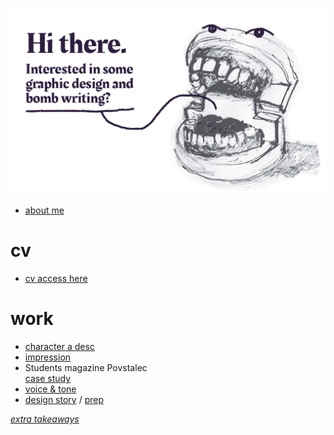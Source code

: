 ![homepage](07-homepage/homepage-ajovt.gif)

- [about me](03-aboutness/index.md)

# cv
- [cv access here](04-experience/index.md)

# work
- [character a desc](/01-character-description/index.md)
- [impression](/02-impression/index.md)
- Students magazine Povstalec<br> [case study](/03-aboutness/case-study.md)
- [voice & tone](/05-voice-tone/index.md)
- [design story]() / [prep](https://www.notion.so/Presentation-prep-ideas-bad904d599aa45e39f40585ea9fe3c86)

[*extra takeaways*](/extra-takeaways/index.md)
